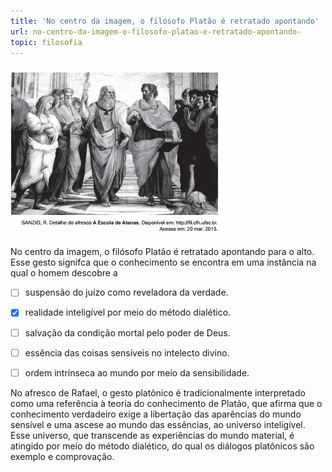 ```yaml
---
title: 'No centro da imagem, o filósofo Platão é retratado apontando'
url: no-centro-da-imagem-o-filosofo-platao-e-retratado-apontando-
topic: filosofia
---
```



![](bfdfe92f-6513-4c35-97b6-a493dd38d8e9.png)

No centro da imagem, o filósofo Platão é retratado apontando para o alto. Esse gesto signifca que o conhecimento se encontra em uma instância na qual o homem descobre a



- [ ] suspensão do juízo como reveladora da verdade.
- [x] realidade inteligível por meio do método dialético.
- [ ] salvação da condição mortal pelo poder de Deus.
- [ ] essência das coisas sensíveis no intelecto divino.
- [ ] ordem intrínseca ao mundo por meio da sensibilidade.


No afresco de Rafael, o gesto platônico é tradicionalmente interpretado como uma referência à teoria do conhecimento de Platão, que afirma que o conhecimento verdadeiro exige a libertação das aparências do mundo sensível e uma ascese ao mundo das essências, ao universo inteligível. Esse universo, que transcende as experiências do mundo material, é atingido por meio do método dialético, do qual os diálogos platônicos são exemplo e comprovação.
